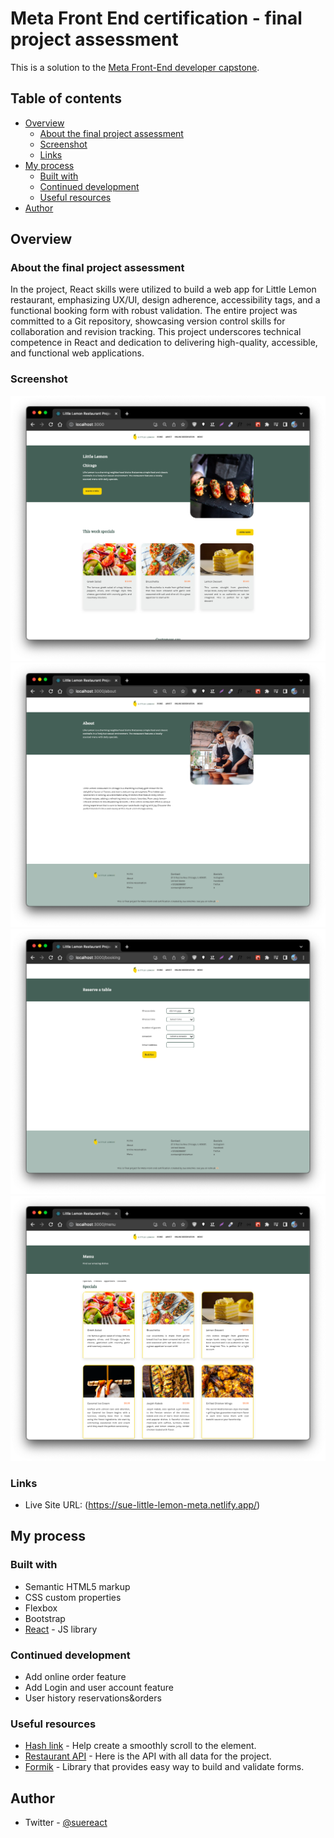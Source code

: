# Meta Front End certification - final project assessment

This is a solution to the [Meta Front-End developer capstone](https://www.coursera.org/learn/meta-front-end-developer-capstone/).

## Table of contents

- [Overview](#overview)
  - [About the final project assessment](#the-challenge)
  - [Screenshot](#screenshot)
  - [Links](#links)
- [My process](#my-process)
  - [Built with](#built-with)
  - [Continued development](#continued-development)
  - [Useful resources](#useful-resources)
- [Author](#author)

## Overview

### About the final project assessment

In the project, React skills were utilized to build a web app for Little Lemon restaurant, emphasizing UX/UI, design adherence, accessibility tags, and a functional booking form with robust validation. The entire project was committed to a Git repository, showcasing version control skills for collaboration and revision tracking. This project underscores technical competence in React and dedication to delivering high-quality, accessible, and functional web applications.

### Screenshot

![](./screenshot-home.png)
![](./screenshot-about.png)
![](./screenshot-reserve.png)
![](./screenshot-menu.png)

### Links

- Live Site URL: (https://sue-little-lemon-meta.netlify.app/)

## My process

### Built with

- Semantic HTML5 markup
- CSS custom properties
- Flexbox
- Bootstrap
- [React](https://reactjs.org/) - JS library

### Continued development

- Add online order feature
- Add Login and user account feature
- User history reservations&orders

### Useful resources

- [Hash link](https://www.npmjs.com/package/react-router-hash-link) - Help create a smoothly scroll to the element.
- [Restaurant API](https://little-lemon-restaurant-database.onrender.com/) - Here is the API with all data for the project.
- [Formik](https://formik.org/docs/tutorial) - Library that provides easy way to build and validate forms.

## Author

- Twitter - [@suereact](https://www.twitter.com/suereact)
